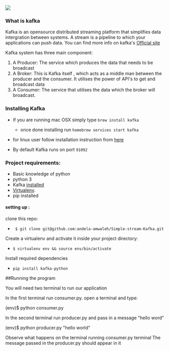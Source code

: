 ![](https://cdn.scotch.io/15775/PRPg1998TfO6VKXTeaTz_illustration.jpg)
### What is kafka
Kafka is an opensource distributed streaming platform  that simplifies data intergration between systems.
A stream is a pipeline to which your applications can push data. You can find more info on kafka's [Official site](https://kafka.apache.org/documentation.html#gettingStarted)

Kafka system has three main component:
1. A Producer:  The service which produces the data that needs to be broadcast
2. A Broker:  This is Kafka itself , which acts as a middle man between the producer and the consumer. It utilises the power of API's to get and broadcast data
3. A Consumer: The service that utilises the data which the broker will broadcast.

### Installing Kafka

- If you are running mac OSX simply type `brew install kafka`
    - once done installing run `homebrew services start kafka`

- for linux user follow installation instruction from [here](https://www.tutorialspoint.com/apache_kafka/apache_kafka_installation_steps.htm)
- By default Kafka runs on port `91092`


### Project requirements:
 - Basic knowledge of python
 - python 3
 - Kafka [installed]((https://www.tutorialspoint.com/apache_kafka/apache_kafka_installation_steps.htm))
 - [Virtualenv](https://virtualenv.pypa.io/en/stable/).
 - pip installed


#### setting up :
clone this repo:
*  ` $ git clone git@github.com:andela-amwaleh/Simple-stream-Kafka.git`

Create a virtualenv and activate it inside your project directory:
* `$ virtualenv env && source env/bin/activate`

Install required dependencies
* `pip install kafka-python`


##Running the program

You will need two terminal to run our application

In the first terminal run consumer.py. open a terminal and type:

(env)$ python consumer.py



In the second terminal run producer.py and pass in a message "hello word"

(env)$ python producer.py "hello world"



Observe what happens on the terminal running consumer.py terminal The message passed in the producer.py should appear in it